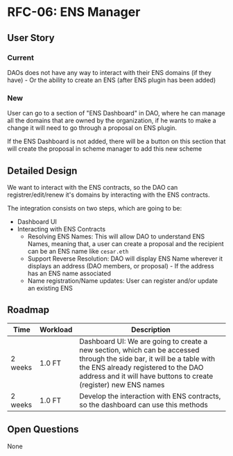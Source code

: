 # RFC-06: ENS Manager

## User Story

### Current

  DAOs does not have any way to interact with their ENS domains (if they have) - Or the ability to create an ENS (after ENS plugin has been added)

### New 

  User can go to a section of "ENS Dashboard" in DAO, where he can manage all the domains that are owned by the organization, if he wants to make a change it will need to go through a proposal on ENS plugin.

  If the ENS Dashboard is not added, there will be a button on this section that will create the proposal in scheme manager to add this new scheme

## Detailed Design

  We want to interact with the ENS contracts, so the DAO can registrer/edit/renew it's domains by interacting with the ENS contracts.

  The integration consists on two steps, which are going to be:
  - Dashboard UI
  - Interacting with ENS Contracts
    - Resolving ENS Names: This will allow DAO to understand ENS Names, meaning that, a user can create a proposal and the recipient can be an ENS name like `cesar.eth`
    - Support Reverse Resolution: DAO will display ENS Name wherever it displays an address (DAO members, or proposal) - If the address has an ENS name associated
    - Name registration/Name updates: User can register and/or update an existing ENS


## Roadmap

| Time | Workload | Description | 
|-|-|-|
| 2 weeks | 1.0 FT | Dashboard UI: We are going to create a new section, which can be accessed through the side bar, it will be a table with the ENS already registered to the DAO address and it will have buttons to create (register) new ENS names |
| 2 weeks | 1.0 FT | Develop the interaction with ENS contracts, so the dashboard can use this methods |

## Open Questions

None
